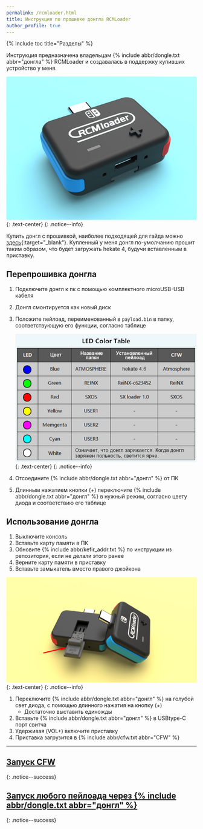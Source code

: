 ```yaml
---
permalink: /rcmloader.html
title: Инструкция по прошивке донгла RCMLoader
author_profile: true
---
```

{% include toc title="Разделы" %}

Инструкция предназначена владельцам {% include abbr/dongle.txt abbr="донгла" %} RCMLoader и создавалась в поддержку купивших устройство у меня. 

![](/images/dongle/rcmloader.jpg)
{: .text-center}
{: .notice--info}

Купить донгл с прошивкой, наиболее подходящей для гайда можно [здесь](http://vk.com/nincfw){:target="_blank"}. Купленный у меня донгл по-умолчанию прошит таким образом, что будет загружать hekate 4, будучи вставленным в приставку. 

## Перепрошивка донгла

1. Подключите донгл к пк с помощью комплектного microUSB-USB кабеля
1. Донгл смонтируется как новый диск
1. Положите пейлоад, переименованный в `payload.bin` в папку, соответствующую его функции, согласно таблице

	![](/images/dongle/rcmloader_table.png)
	{: .text-center}
	{: .notice--info}

1. Отсоедините {% include abbr/dongle.txt abbr="донгл" %} от ПК
1. Длинным нажатием кнопки (+) переключите {% include abbr/dongle.txt abbr="донгл" %} в нужный режим, согласно цвету диода и соответствию его таблице

## Использование донгла

1. Выключите консоль
1. Вставьте карту памяти в ПК
1. Обновите {% include abbr/kefir_addr.txt %} по инструкции из репозитория, если не делали этого ранее
1. Верните карту памяти в приставку
1. Вставьте замыкатель вместо правого джойкона

![](/images/dongle/rcmloader_jig.png)
{: .text-center}
{: .notice--info}

1. Переключите {% include abbr/dongle.txt abbr="донгл" %} на голубой свет диода, с помощью длинного нажатия на кнопку (+)
	* Достаточно выставить единожды
1. Вставьте {% include abbr/dongle.txt abbr="донгл" %} в USBtype-C порт свитча
1. Удерживая (VOL+) включите приставку
1. Приставка загрузится в {% include abbr/cfw.txt abbr="CFW" %}

___

## [Запуск CFW](cfw)
{: .notice--success}

## [Запуск любого пейлоада через {% include abbr/dongle.txt abbr="донгл" %}](fusee-gelee#%D0%B7%D0%B0%D0%BF%D1%83%D1%81%D0%BA-%D1%87%D0%B5%D1%80%D0%B5%D0%B7-%D0%B4%D0%BE%D0%BD%D0%B3%D0%BB)
{: .notice--success}